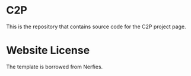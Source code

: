 # C2P
This is the repository that contains source code for the C2P project page.
# Website License
The template is borrowed from Nerfies.
